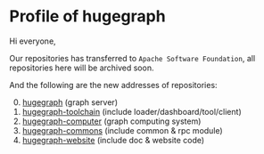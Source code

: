 # Profile of hugegraph

Hi everyone,

Our repositories has transferred to `Apache Software Foundation`, all repositories here will be archived soon.

And the following are the new addresses of repositories:

0. [hugegraph](https://github.com/apache/incubator-hugegraph) (graph server)
1. [hugegraph-toolchain](https://github.com/apache/incubator-hugegraph-toolchain) (include loader/dashboard/tool/client)
2. [hugegraph-computer](https://github.com/apache/incubator-hugegraph-computer) (graph computing system)
3. [hugegraph-commons](https://github.com/apache/incubator-hugegraph-commons) (include common & rpc module)
4. [hugegraph-website](https://github.com/apache/incubator-hugegraph-doc) (include doc & website code)
